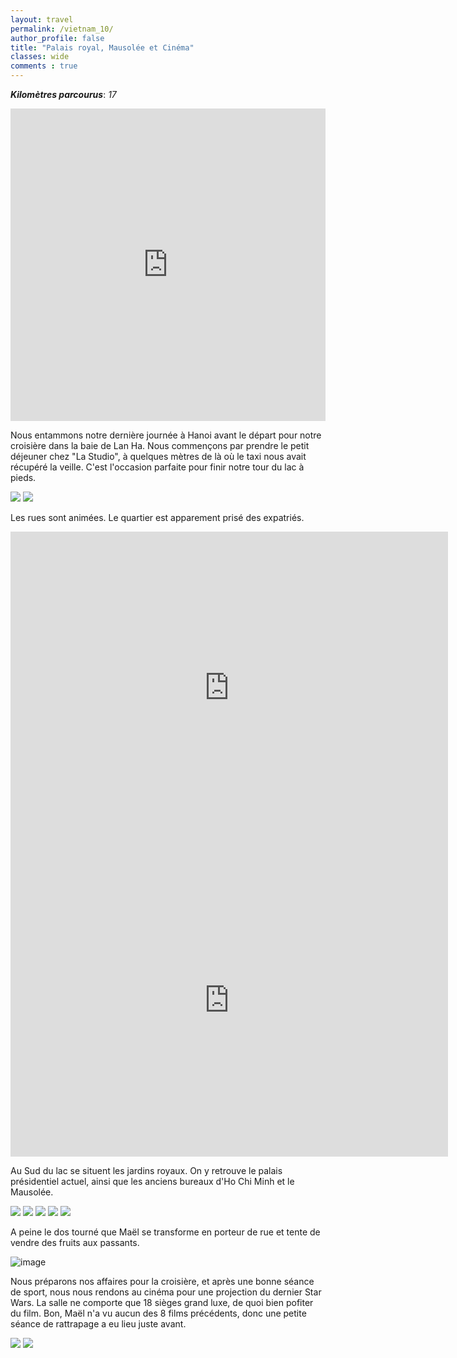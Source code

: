 ```yaml
---
layout: travel
permalink: /vietnam_10/
author_profile: false
title: "Palais royal, Mausolée et Cinéma"
classes: wide
comments : true
---
```


<!-- jQuery 1.8 or later, 33 KB -->
<script src="https://ajax.googleapis.com/ajax/libs/jquery/1.11.1/jquery.min.js"></script>

<!-- Fotorama from CDNJS, 19 KB -->
<link  href="https://cdnjs.cloudflare.com/ajax/libs/fotorama/4.6.4/fotorama.css" rel="stylesheet">
<script src="https://cdnjs.cloudflare.com/ajax/libs/fotorama/4.6.4/fotorama.js"></script>

***Kilomètres parcourus***: *17*

<iframe src="https://www.google.com/maps/d/u/0/embed?mid=111k0zPXKkrc7n6L8xej_OqMolhoilS3F" width="100%" height="500" frameBorder="0"></iframe>

<br>

Nous entammons notre dernière journée à Hanoi avant le départ pour notre croisière dans la baie de Lan Ha. Nous commençons par prendre le petit déjeuner chez "La Studio", à quelques mètres de là où le taxi nous avait récupéré la veille. C'est l'occasion parfaite pour finir notre tour du lac à pieds.

<div class="fotorama">
  <img src="https://drive.google.com/uc?id=1BOkn2ry0pwdwidMlrSlW24zVQJqRjvRs">
  <img src="https://drive.google.com/uc?id=1h6Q4M9lerMefBhdpqWetD6Vh8QIAgrk4">
</div>

Les rues sont animées. Le quartier est apparement prisé des expatriés.

<iframe width="700" height="500" src="https://www.youtube.com/embed/5Z3voEYKu3A" frameborder="0" allow="accelerometer; autoplay; encrypted-media; gyroscope; picture-in-picture" allowfullscreen></iframe>

<br>

<iframe width="700" height="500" src="https://www.youtube.com/embed/el56BCGDOms" frameborder="0" allow="accelerometer; autoplay; encrypted-media; gyroscope; picture-in-picture" allowfullscreen></iframe>

<br>

Au Sud du lac se situent les jardins royaux. On y retrouve le palais présidentiel actuel, ainsi que les anciens bureaux d'Ho Chi Minh et le Mausolée. 

<div class="fotorama">
  <img src="https://drive.google.com/uc?id=1S2aXaNKqbYALaA1qKoXJQRubOvAnZRmo">
  <img src="https://drive.google.com/uc?id=1w3QQRjnHn7YWSJuew2ZOw2NJeFsMblno">
  <img src="https://drive.google.com/uc?id=1CwAb-y5lAZxddRIpel3VHyjNqeYtozY6">
  <img src="https://drive.google.com/uc?id=1Yt3u3dJrcBaZs_ujvsCrE5z8k3uX5iRW">
  <img src="https://drive.google.com/uc?id=1hHtJg_oggK3-WumjPSeo1L1MeVf70g8L">
</div>

A peine le dos tourné que Maël se transforme en porteur de rue et tente de vendre des fruits aux passants.


![image](https://drive.google.com/uc?id=1rjilq0NtiCGyTN0eaEfloY9LftZ98MIY)

Nous préparons nos affaires pour la croisière, et après une bonne séance de sport, nous nous rendons au cinéma pour une projection du dernier Star Wars. La salle ne comporte que 18 sièges grand luxe, de quoi bien pofiter du film. Bon, Maël n'a vu aucun des 8 films précédents, donc une petite séance de rattrapage a eu lieu juste avant.

<div class="fotorama">
  <img src="https://drive.google.com/uc?id=11AzYn9oliND22DlLx9q9IFq2Z_DPgR0Z">
  <img src="https://drive.google.com/uc?id=1Zn8RhZ46GqmixCtEFHC7nCv4RkBhuy_G">
</div>
